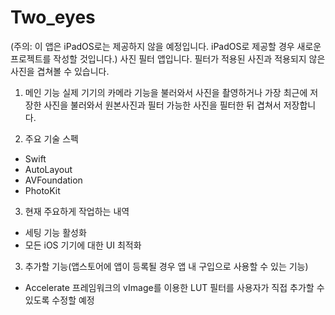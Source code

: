 # Two_eyes

(주의: 이 앱은 iPadOS로는 제공하지 않을 예정입니다. iPadOS로 제공할 경우 새로운 프로젝트를 작성할 것입니다.)
사진 필터 앱입니다. 필터가 적용된 사진과 적용되지 않은 사진을 겹쳐볼 수 있습니다.

1. 메인 기능
실제 기기의 카메라 기능을 불러와서 사진을 촬영하거나 가장 최근에 저장한 사진을 불러와서
원본사진과 필터 가능한 사진을 필터한 뒤 겹쳐서 저장합니다.

2. 주요 기술 스펙
- Swift
- AutoLayout
- AVFoundation
- PhotoKit

3. 현재 주요하게 작업하는 내역
- 세팅 기능 활성화
- 모든 iOS 기기에 대한 UI 최적화

3. 추가할 기능(앱스토어에 앱이 등록될 경우 앱 내 구입으로 사용할 수 있는 기능)
- Accelerate 프레임워크의 vImage를 이용한 LUT 필터를 사용자가 직접 추가할 수 있도록 수정할 예정
